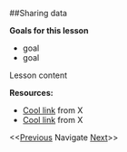 ##Sharing data

**Goals for this lesson**

* goal
* goal

Lesson content


**Resources:**

* [Cool link]() from X
* [Cool link]() from X

<<[Previous](https://github.com/cbahlai/OSRR_course/blob/master/14_software_in_R_loops.md)  Navigate [Next](https://github.com/cbahlai/OSRR_course/blob/master/16_adapting_other_peoples_code.md)>>

